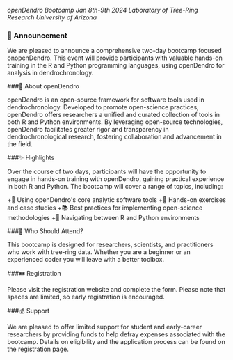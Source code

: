 *openDendro Bootcamp*
*Jan 8th-9th 2024*
*Laboratory of Tree-Ring Research*
*University of Arizona*

### 📢 Announcement 

We are pleased to announce a comprehensive two-day bootcamp focused onopenDendro. This event will provide participants with valuable hands-on training in the R and Python programming languages, using openDendro for analysis in dendrochronology.

###🌲 About openDendro 

openDendro is an open-source framework for software tools used in dendrochronology. Developed to promote open-science practices, openDendro offers researchers a unified and curated collection of tools in both R and Python environments. By leveraging open-source technologies, openDendro facilitates greater rigor and transparency in dendrochronological research, fostering collaboration and advancement in the field.

###✨ Highlights

Over the course of two days, participants will have the opportunity to engage in hands-on training with openDendro, gaining practical experience in both R and Python. The bootcamp will cover a range of topics, including:

+🌳 Using openDendro's core analytic software tools
+🔧 Hands-on exercises and case studies
+📚 Best practices for implementing open-science methodologies
+🔄 Navigating between R and Python environments

###💼 Who Should Attend? 

This bootcamp is designed for researchers, scientists, and practitioners who work with tree-ring data. Whether you are a beginner or an experienced coder you will leave with a better toolbox.

###🎟️ Registration

Please visit the registration website and complete the form. Please note that spaces are limited, so early registration is encouraged.

###💰 Support 

We are pleased to offer limited support for student and early-career researchers by providing funds to help defray expenses associated with the bootcamp. Details on eligibility and the application process can be found on the registration page.
